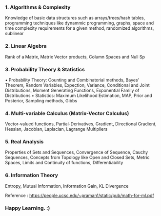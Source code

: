 ### 1. Algorithms & Complexity
Knowledge of basic data structures such as arrays/trees/hash tables, programming techniques like dynammic programming,
graphs, space and time complexity requirements for a given method, randomized algorithms, sublinear

### 2. Linear Algebra
Rank of a Matrix, Matrix Vector products, Column Spaces and Null Sp

### 3. Probability Theory & Statistics
• Probability Theory: Counting and Combinatorial methods, Bayes’ Theorem, Random Variables, Expection,
Variance, Conditional and Joint Distributions, Moment Generating Functions, Exponential Family of Distributions
• Statistics: Maximum Likelihood Estimation, MAP, Prior and Posterior, Sampling methods, Gibbs

### 4. Multi-variable Calculus (Matrix-Vector Calculus)
Vector-valued functions, Partial-Derivatives, Gradient, Directional Gradient, Hessian, Jacobian, Laplacian, Lagrange
Multipliers

### 5. Real Analysis
Properties of Sets and Sequences, Convergence of Sequence, Cauchy Sequences, Concepts from Topology like Open
and Closed Sets, Metric Spaces, Limits and Continuity of functions, Differentiability

### 6. Information Theory
Entropy, Mutual Information, Information Gain, KL Divergence


Reference : https://people.ucsc.edu/~praman1/static/pub/math-for-ml.pdf

 ### Happy Learning. :)
